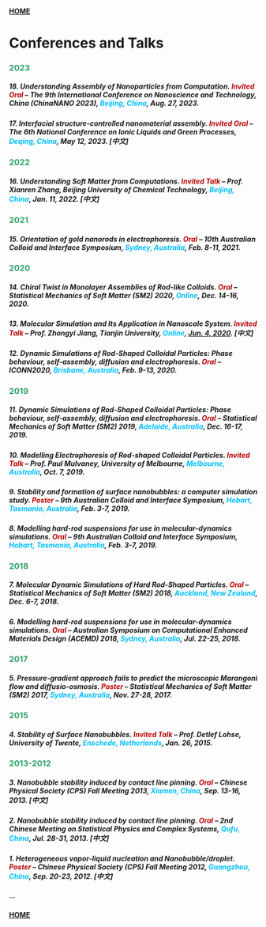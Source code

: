 #### [HOME](./index.html)
# Conferences and Talks

### **<span style="color:#2da266">2023</span>**

##### 18. Understanding Assembly of Nanoparticles from Computation. <span style="color:#b80000">Invited Oral</span> – The 9th International Conference on Nanoscience and Technology, China (ChinaNANO 2023), <span style="color:#00bfff">Beijing, China</span>, Aug. 27, 2023.

##### 17. Interfacial structure-controlled nanomaterial assembly. <span style="color:#b80000">Invited Oral</span> – The 6th National Conference on Ionic Liquids and Green Processes, <span style="color:#00bfff">Deqing, China</span>, May 12, 2023. [中文]

### **<span style="color:#2da266">2022</span>**

##### 16. Understanding Soft Matter from Computations. <span style="color:#b80000">Invited Talk</span> – Prof. Xianren Zhang, Beijing University of Chemical Technology, <span style="color:#00bfff">Beijing, China</span>, Jan. 11, 2022. [中文]

### **<span style="color:#2da266">2021</span>**

##### 15. Orientation of gold nanorods in electrophoresis. <span style="color:#b80000">Oral</span> – 10th Australian Colloid and Interface Symposium, <span style="color:#00bfff">Sydney, Australia</span>, Feb. 8-11, 2021.

### **<span style="color:#2da266">2020</span>**

##### 14. Chiral Twist in Monolayer Assemblies of Rod-like Colloids. <span style="color:#b80000">Oral</span> – Statistical Mechanics of Soft Matter (SM2) 2020, <span style="color:#00bfff">Online</span>, Dec. 14-16, 2020.

##### 13. Molecular Simulation and Its Application in Nanoscale System. <span style="color:#b80000">Invited Talk</span> – Prof. Zhongyi Jiang, Tianjin University, <span style="color:#00bfff">Online</span>, [Jun. 4, 2020](http://jiang-lab.com/article/926). [中文]

##### 12. Dynamic Simulations of Rod-Shaped Colloidal Particles: Phase behaviour, self-assembly, diffusion and electrophoresis. <span style="color:#b80000">Oral</span> – ICONN2020, <span style="color:#00bfff">Brisbane, Australia</span>, Feb. 9-13, 2020.

### **<span style="color:#2da266">2019</span>**


##### 11. Dynamic Simulations of Rod-Shaped Colloidal Particles: Phase behaviour, self-assembly, diffusion and electrophoresis. <span style="color:#b80000">Oral</span> – Statistical Mechanics of Soft Matter (SM2) 2019, <span style="color:#00bfff">Adelaide, Australia</span>, Dec. 16-17, 2019.

##### 10. Modelling Electrophoresis of Rod-shaped Colloidal Particles. <span style="color:#b80000">Invited Talk</span> – Prof. Paul Mulvaney, University of Melbourne, <span style="color:#00bfff">Melbourne, Australia</span>, Oct. 7, 2019.

##### 9. Stability and formation of surface nanobubbles: a computer simulation study. <span style="color:#b80000">Poster</span> – 9th Australian Colloid and Interface Symposium, <span style="color:#00bfff">Hobart, Tasmania, Australia</span>, Feb. 3-7, 2019.

##### 8. Modelling hard-rod suspensions for use in molecular-dynamics simulations. <span style="color:#b80000">Oral</span> – 9th Australian Colloid and Interface Symposium, <span style="color:#00bfff">Hobart, Tasmania, Australia</span>, Feb. 3-7, 2019.

### **<span style="color:#2da266">2018</span>**

##### 7. Molecular Dynamic Simulations of Hard Rod-Shaped Particles. <span style="color:#b80000">Oral</span> – Statistical Mechanics of Soft Matter (SM2) 2018, <span style="color:#00bfff">Auckland, New Zealand</span>, Dec. 6-7, 2018.

##### 6. Modelling hard-rod suspensions for use in molecular-dynamics simulations. <span style="color:#b80000">Oral</span> – Australian Symposium on Computational Enhanced Materials Design (ACEMD) 2018, <span style="color:#00bfff">Sydney, Australia</span>, Jul. 22-25, 2018.

### **<span style="color:#2da266">2017</span>**

##### 5. Pressure-gradient approach fails to predict the microscopic Marangoni flow and diffusio-osmosis. <span style="color:#b80000">Poster</span> – Statistical Mechanics of Soft Matter (SM2) 2017, <span style="color:#00bfff">Sydney, Australia</span>, Nov. 27-28, 2017.


### **<span style="color:#2da266">2015</span>**

##### 4. Stability of Surface Nanobubbles. <span style="color:#b80000">Invited Talk</span> – Prof. Detlef Lohse, University of Twente, <span style="color:#00bfff">Enschede, Netherlands</span>, Jan. 26, 2015.


### **<span style="color:#2da266">2013-2012</span>**

##### 3. Nanobubble stability induced by contact line pinning. <span style="color:#b80000">Oral</span> – Chinese Physical Society (CPS) Fall Meeting 2013, <span style="color:#00bfff">Xiamen, China</span>, Sep. 13-16, 2013. [中文]

##### 2. Nanobubble stability induced by contact line pinning. <span style="color:#b80000">Oral</span> – 2nd Chinese Meeting on Statistical Physics and Complex Systems, <span style="color:#00bfff">Qufu, China</span>, Jul. 28-31, 2013. [中文]

##### 1. Heterogeneous vapor-liquid nucleation and Nanobubble/droplet. <span style="color:#b80000">Poster</span> – Chinese Physical Society (CPS) Fall Meeting 2012, <span style="color:#00bfff">Guangzhou, China</span>, Sep. 20-23, 2012. [中文]

--
#### [HOME](./index.html)
